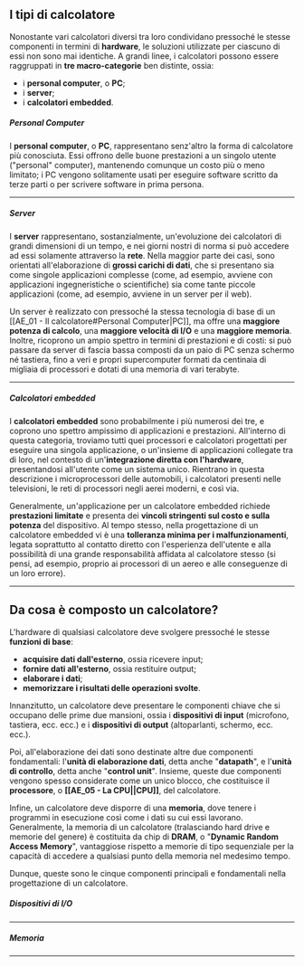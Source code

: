 ## I tipi di calcolatore

Nonostante vari calcolatori diversi tra loro condividano pressoché le stesse componenti in termini di **hardware**, le soluzioni utilizzate per ciascuno di essi non sono mai identiche. A grandi linee, i calcolatori possono essere raggruppati in **tre macro-categorie** ben distinte, ossia:
- i **personal computer**, o **PC**;
- i **server**;
- i **calcolatori embedded**.

##### Personal Computer

I **personal computer**, o **PC**, rappresentano senz'altro la forma di calcolatore più conosciuta. Essi offrono delle buone prestazioni a un singolo utente ("personal" computer), mantenendo comunque un costo più o meno limitato; i PC vengono solitamente usati per eseguire software scritto da terze parti o per scrivere software in prima persona.
___
##### Server

I **server** rappresentano, sostanzialmente, un'evoluzione dei calcolatori di grandi dimensioni di un tempo, e nei giorni nostri di norma si può accedere ad essi solamente attraverso la **rete**. Nella maggior parte dei casi, sono orientati all'elaborazione di **grossi carichi di dati**, che si presentano sia come singole applicazioni complesse (come, ad esempio, avviene con applicazioni ingegneristiche o scientifiche) sia come tante piccole applicazioni (come, ad esempio, avviene in un server per il web).

Un server è realizzato con pressoché la stessa tecnologia di base di un [[AE_01 - Il calcolatore#Personal Computer|PC]], ma offre una **maggiore potenza di calcolo**, una **maggiore velocità di I/O** e una **maggiore memoria**. Inoltre, ricoprono un ampio spettro in termini di prestazioni e di costi: si può passare da server di fascia bassa composti da un paio di PC senza schermo né tastiera, fino a veri e propri supercomputer formati da centinaia di migliaia di processori e dotati di una memoria di vari terabyte.
___
##### Calcolatori embedded

I **calcolatori embedded** sono probabilmente i più numerosi dei tre, e coprono uno spettro ampissimo di applicazioni e prestazioni. All'interno di questa categoria, troviamo tutti quei processori e calcolatori progettati per eseguire una singola applicazione, o un'insieme di applicazioni collegate tra di loro, nel contesto di un'**integrazione diretta con l'hardware**, presentandosi all'utente come un sistema unico. Rientrano in questa descrizione i microprocessori delle automobili, i calcolatori presenti nelle televisioni, le reti di processori negli aerei moderni, e così via.

Generalmente, un'applicazione per un calcolatore embedded richiede **prestazioni limitate** e presenta dei **vincoli stringenti sul costo e sulla potenza** del dispositivo. Al tempo stesso, nella progettazione di un calcolatore embedded vi è una **tolleranza minima per i malfunzionamenti**, legata soprattutto al contatto diretto con l'esperienza dell'utente e alla possibilità di una grande responsabilità affidata al calcolatore stesso (si pensi, ad esempio, proprio ai processori di un aereo e alle conseguenze di un loro errore).
___
## Da cosa è composto un calcolatore?

L'hardware di qualsiasi calcolatore deve svolgere pressoché le stesse **funzioni di base**:
- **acquisire dati dall'esterno**, ossia ricevere input;
- **fornire dati all'esterno**, ossia restituire output;
- **elaborare i dati**;
- **memorizzare i risultati delle operazioni svolte**.

Innanzitutto, un calcolatore deve presentare le componenti chiave che si occupano delle prime due mansioni, ossia i **dispositivi di input** (microfono, tastiera, ecc. ecc.) e i **dispositivi di output** (altoparlanti, schermo, ecc. ecc.).

Poi, all'elaborazione dei dati sono destinate altre due componenti fondamentali: l'**unità di elaborazione dati**, detta anche "**datapath**", e l'**unità di controllo**, detta anche "**control unit**". Insieme, queste due componenti vengono spesso considerate come un unico blocco, che costituisce il **processore**, o **[[AE_05 - La CPU||CPU]]**, del calcolatore.

Infine, un calcolatore deve disporre di una **memoria**, dove tenere i programmi in esecuzione così come i dati su cui essi lavorano. Generalmente, la memoria di un calcolatore (tralasciando hard drive e memorie del genere) è costituita da chip di **DRAM**, o "**Dynamic Random Access Memory**", vantaggiose rispetto a memorie di tipo sequenziale per la capacità di accedere a qualsiasi punto della memoria nel medesimo tempo.

Dunque, queste sono le cinque componenti principali e fondamentali nella progettazione di un calcolatore.

##### Dispositivi di I/O


___
##### Memoria


___

